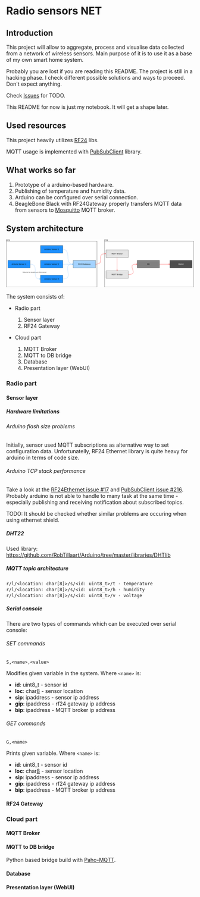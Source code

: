 # Radio sensors NET
## Introduction
This project will allow to aggregate, process and visualise data collected from
a network of wireless sensors. Main purpose of it is to use it as a base of my
own smart home system.

Probably you are lost if you are reading this README. The project is still in a
hacking phase. I check different possible solutions and ways to proceed. Don't
expect anything.

Check [Issues][3] for TODO.

This README for now is just my notebook. It will get a shape later.

## Used resources
This project heavily utilizes [RF24][1] libs.

MQTT usage is implemented with [PubSubClient][4] library.



## What works so far
1. Prototype of a arduino-based hardware.
2. Publishing of temperature and humidity data.
3. Arduino can be configured over serial connection.
4. BeagleBone Black with RF24Gateway properly transfers MQTT data from sensors to [Mosquitto][7] MQTT broker.

## System architecture
![System architecture](architecture/overview.svg)

The system consists of: 

* Radio part
	1. Sensor layer
	2. RF24 Gateway
  
* Cloud part
	1. MQTT Broker
	2. MQTT to DB bridge
	3. Database
	4. Presentation layer (WebUI)

### Radio part
#### Sensor layer

##### Hardware limitations
###### Arduino flash size problems
Initially, sensor used MQTT subscriptions as alternative way to set configuration data.
Unfortunatelly, RF24 Ethernet library is quite heavy for arduino in terms of code size.

###### Arduino TCP stack performance
Take a look at the [RF24Ethernet issue #17][5] and [PubSubClient issue #216][6]. Probably
arduino is not able to handle to many task at the same time - especially publishing and
receiving  notification about subscribed topics.

TODO: It should be checked whether similar problems are occuring when using ethernet shield.


##### DHT22
Used library: https://github.com/RobTillaart/Arduino/tree/master/libraries/DHTlib

##### MQTT topic architecture
```
r/l/<location: char[8]>/s/<id: uint8_t>/t - temperature
r/l/<location: char[8]>/s/<id: uint8_t>/h - humidity
r/l/<location: char[8]>/s/<id: uint8_t>/v - voltage
```
##### Serial console
There are two types of commands which can be executed over serial console:

###### SET commands
```
S,<name>,<value>
```  
Modifies given variable in the system. Where ```<name>``` is:

* **id**: uint8_t - sensor id
* **loc**: char[8] - sensor location
* **sip**: ipaddress - sensor ip address
* **gip**: ipaddress - rf24 gateway ip address
* **bip**: ipaddress - MQTT broker ip address

###### GET commands
```
G,<name>
```
 
Prints given variable. Where ```<name>``` is:

* **id**: uint8_t - sensor id
* **loc**: char[8] - sensor location
* **sip**: ipaddress - sensor ip address
* **gip**: ipaddress - rf24 gateway ip address
* **bip**: ipaddress - MQTT broker ip address

#### RF24 Gateway
### Cloud part
#### MQTT Broker
#### MQTT to DB bridge
Python based bridge build with [Paho-MQTT][8].
#### Database
#### Presentation layer (WebUI)

[1]: https://github.com/TMRh20
[2]: https://tmrh20.blogspot.se/
[3]: https://bitbucket.org/elvisPA/radiosensornet/issues
[4]: https://github.com/knolleary/pubsubclient
[5]: https://github.com/TMRh20/RF24Ethernet/issues/17
[6]: https://github.com/knolleary/pubsubclient/issues/216
[7]: https://mosquitto.org/
[8]: https://pypi.python.org/pypi/paho-mqtt/1.2
